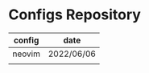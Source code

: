 # Configs Repository

| config |    date    |
| :----: | :--------: |
| neovim | 2022/06/06 |
|        |            |
